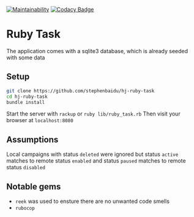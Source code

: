 [![Maintainability](https://api.codeclimate.com/v1/badges/defdf212f9e8a42e6985/maintainability)](https://codeclimate.com/github/stephenbaidu/hj-ruby-task/maintainability)
[![Codacy Badge](https://api.codacy.com/project/badge/Grade/fc65bad0efb34c76999d9de6cb78ba81)](https://www.codacy.com/app/stephenbaidu/hj-ruby-task?utm_source=github.com&amp;utm_medium=referral&amp;utm_content=stephenbaidu/hj-ruby-task&amp;utm_campaign=Badge_Grade)

# Ruby Task
The application comes with a sqlite3 database, which is already seeded with some data

## Setup
```sh
git clone https://github.com/stephenbaidu/hj-ruby-task
cd hj-ruby-task
bundle install
```
Start the server with `rackup` or `ruby lib/ruby_task.rb`
Then visit your browser at `localhost:8080`

## Assumptions
Local campaigns with status `deleted` were ignored but status `active` matches to remote status `enabled` and status `paused` matches to remote status `disabled`

## Notable gems
- `reek` was used to ensture there are no unwanted code smells
- `rubocop`